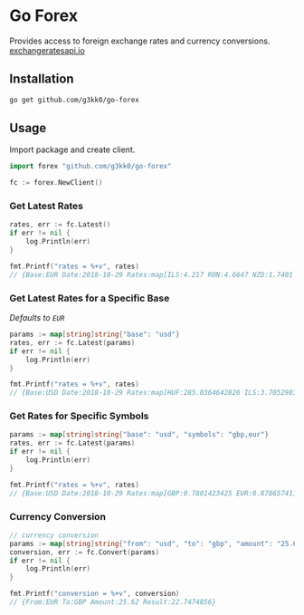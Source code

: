 # Go Forex

Provides access to foreign exchange rates and currency conversions. [exchangeratesapi.io](https://exchangeratesapi.io/)

## Installation

```sh
go get github.com/g3kk0/go-forex
```

## Usage

Import package and create client.

```go
import forex "github.com/g3kk0/go-forex"

fc := forex.NewClient()
```

### Get Latest Rates

```go
rates, err := fc.Latest()
if err != nil {
    log.Println(err)
}

fmt.Printf("rates = %+v", rates)
// {Base:EUR Date:2018-10-29 Rates:map[ILS:4.217 RON:4.6647 NZD:1.7401 ...]}
```

### Get Latest Rates for a Specific Base

*Defaults to `EUR`*

```go
params := map[string]string{"base": "usd"}
rates, err := fc.Latest(params)
if err != nil {
    log.Println(err)
}

fmt.Printf("rates = %+v", rates)
// {Base:USD Date:2018-10-29 Rates:map[HUF:285.0364642826 ILS:3.7052983042 ...]}
```

### Get Rates for Specific Symbols

```go
params := map[string]string{"base": "usd", "symbols": "gbp,eur"}
rates, err := fc.Latest(params)
if err != nil {
    log.Println(err)
}

fmt.Printf("rates = %+v", rates)
// {Base:USD Date:2018-10-29 Rates:map[GBP:0.7801423425 EUR:0.8786574115]}
```

### Currency Conversion

```go
// currency conversion
params := map[string]string{"from": "usd", "to": "gbp", "amount": "25.62"}
conversion, err := fc.Convert(params)
if err != nil {
    log.Println(err)
}

fmt.Printf("conversion = %+v", conversion)
// {From:EUR To:GBP Amount:25.62 Result:22.7474856}
```
